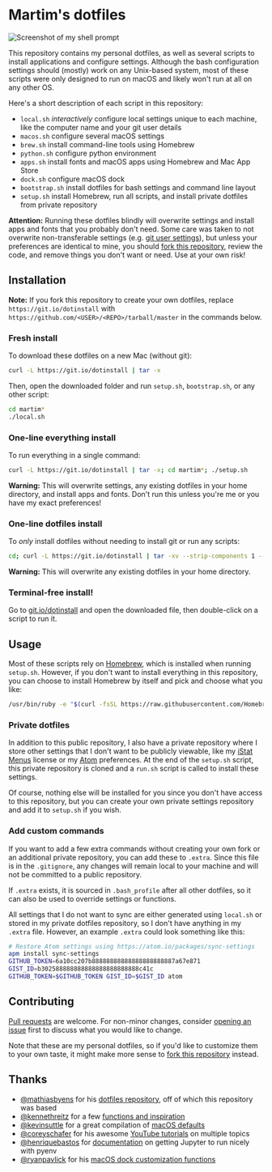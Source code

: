 # Martim's dotfiles

![Screenshot of my shell prompt](https://i.imgur.com/3AroNRu.png)

This repository contains my personal dotfiles, as well as several scripts to install applications and configure settings. Although the bash configuration settings should (mostly) work on any Unix-based system, most of these scripts were only designed to run on macOS and likely won't run at all on any other OS.

Here's a short description of each script in this repository:

* `local.sh` *interactively* configure local settings unique to each machine, like the computer name and your git user details
* `macos.sh` configure several macOS settings
* `brew.sh` install command-line tools using Homebrew
* `python.sh` configure python environment
* `apps.sh` install fonts and macOS apps using Homebrew and Mac App Store
* `dock.sh` configure macOS dock
* `bootstrap.sh` install dotfiles for bash settings and command line layout
* `setup.sh` install Homebrew, run all scripts, and install private dotfiles from private repository

**Attention:** Running these dotfiles blindly will overwrite settings and install apps and fonts that you probably don't need. Some care was taken to not overwrite non-transferable settings (e.g. [git user settings](https://github.com/martimlobao/dotfiles/blob/master/local.sh)), but unless your preferences are identical to mine, you should [fork this repository](https://github.com/martimlobao/dotfiles/fork), review the code, and remove things you don't want or need. Use at your own risk!

## Installation

**Note:** If you fork this repository to create your own dotfiles, replace `https://git.io/dotinstall` with `https://github.com/<USER>/<REPO>/tarball/master` in the commands below.

### Fresh install

To download these dotfiles on a new Mac (without git):

```bash
curl -L https://git.io/dotinstall | tar -x
```

Then, open the downloaded folder and run `setup.sh`, `bootstrap.sh`, or any other script:

```bash
cd martim*
./local.sh
```

### One-line everything install
To run everything in a single command:

```bash
curl -L https://git.io/dotinstall | tar -x; cd martim*; ./setup.sh
```
**Warning:** This will overwrite settings, any existing dotfiles in your home directory, and install apps and fonts. Don't run this unless you're me or you have my exact preferences!

### One-line dotfiles install
To *only* install dotfiles without needing to install git or run any scripts:

```bash
cd; curl -L https://git.io/dotinstall | tar -xv --strip-components 1 --exclude={*.sh,*.md}
```

**Warning:** This will overwrite any existing dotfiles in your home directory.

### Terminal-free install!
Go to [git.io/dotinstall](https://git.io/dotinstall) and open the downloaded file, then double-click on a script to run it.

## Usage

Most of these scripts rely on [Homebrew](https://brew.sh/), which is installed when running `setup.sh`. However, if you don't want to install everything in this repository, you can choose to install Homebrew by itself and pick and choose what you like:

```bash
/usr/bin/ruby -e "$(curl -fsSL https://raw.githubusercontent.com/Homebrew/install/master/install)"
```

### Private dotfiles
In addition to this public repository, I also have a private repository where I store other settings that I don't want to be publicly viewable, like my [iStat Menus](https://bjango.com/mac/istatmenus/) license or my [Atom](https://atom.io/) preferences. At the end of the `setup.sh` script, this private repository is cloned and a `run.sh` script is called to install these settings.

Of course, nothing else will be installed for you since you don't have access to this repository, but you can create your own private settings repository and add it to `setup.sh` if you wish.

### Add custom commands

If you want to add a few extra commands without creating your own fork or an additional private repository, you can add these to `.extra`. Since this file is in the `.gitignore`, any changes will remain local to your machine and will not be committed to a public repository.

If `.extra` exists, it is sourced in `.bash_profile` after all other dotfiles, so it can also be used to override settings or functions.

All settings that I do not want to sync are either generated using `local.sh` or stored in my private dotfiles repository, so I don't have anything in my `.extra` file. However, an example `.extra` could look something like this:

```bash
# Restore Atom settings using https://atom.io/packages/sync-settings
apm install sync-settings
GITHUB_TOKEN=6a10cc207b88888888888888888888887a67e871
GIST_ID=b302588888888888888888888888c41c
GITHUB_TOKEN=$GITHUB_TOKEN GIST_ID=$GIST_ID atom
```

## Contributing
[Pull requests](https://github.com/martimlobao/dotfiles/pulls) are welcome. For non-minor changes, consider [opening an issue](https://github.com/martimlobao/dotfiles/issues) first to discuss what you would like to change.

Note that these are my personal dotfiles, so if you'd like to customize them to your own taste, it might make more sense to [fork this repository](https://github.com/martimlobao/dotfiles/fork) instead.

## Thanks

* [@mathiasbyens](https://mathiasbynens.be/) for his [dotfiles repository](https://github.com/mathiasbynens/dotfiles), off of which this repository was based
* [@kennethreitz](https://www.kennethreitz.org/) for a few [functions and inspiration](https://github.com/kennethreitz/dotfiles)
* [@kevinsuttle](https://kevinsuttle.com/) for a great compilation of [macOS defaults](https://github.com/kevinSuttle/macOS-Defaults)
* [@coreyschafer](https://coreyms.com/) for his awesome [YouTube tutorials](https://www.youtube.com/user/schafer5) on multiple topics
* [@henriquebastos](https://henriquebastos.net/) for [documentation](https://medium.com/@henriquebastos/the-definitive-guide-to-setup-my-python-workspace-628d68552e14) on getting Jupyter to run nicely with pyenv
* [@ryanpavlick](https://github.com/rpavlick) for his [macOS dock customization functions](https://github.com/rpavlick/add_to_dock)
